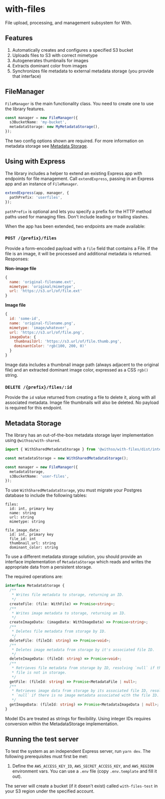 # with-files

File upload, processing, and management subsystem for With.

## Features

1. Automatically creates and configures a specified S3 bucket
2. Uploads files to S3 with correct mimetype
3. Autogenerates thumbnails for images
4. Extracts dominant color from images
5. Synchronizes file metadata to external metadata storage (you provide that interface)

## FileManager

`FileManager` is the main functionality class. You need to create one to use the library features.

```ts
const manager = new FileManager({
  s3BucketName: 'my-bucket',
  metadataStorage: new MyMetadataStorage(),
});
```

The two config options shown are required. For more information on metadata storage see [Metadata Storage](#metadata-storage).

## Using with Express

The library includes a helper to extend an existing Express app with endpoints for file management. Call `extendExpress`, passing in an Express app and an instance of `FileManager`.

```ts
extendExpress(app, manager, {
  pathPrefix: 'userfiles',
});
```

`pathPrefix` is optional and lets you specify a prefix for the HTTP method paths used for managing files. Don't include leading or trailing slashes.

When the app has been extended, two endpoints are made available:

### `POST /{prefix}/files`

Provide a form-encoded payload with a `file` field that contains a File. If the file is an image, it will be processed and additional metadata is returned. Responses:

**Non-image file**

```js
{
  name: 'original-filename.ext',
  mimetype: 'original/mimetype',
  url: 'https://s3.url/of/file.ext'
}
```

**Image file**

```js
{
  id: 'some-id',
  name: 'original-filename.png',
  mimetype: 'image/whatever',
  url: 'https://s3.url/of/file.png',
  imageData: {
    thumbnailUrl: 'https://s3.url/of/file.thumb.png',
    dominantColor: 'rgb(100, 200, 0)'
  }
}
```

Image data includes a thumbnail image path (always adjacent to the original file) and an extracted dominant image color, expressed as a CSS `rgb()` string.

### `DELETE /{prefix}/files/:id`

Provide the `id` value returned from creating a file to delete it, along with all associated metadata. Image file thumbnails will also be deleted. No payload is required for this endpoint.

## Metadata Storage

The library has an out-of-the-box metadata storage layer implementation using `@withso/with-shared`.

```ts
import { WithSharedMetadataStorage } from '@withso/with-files/dist/interop/WithSharedMetadataStorage';

const metadataStorage = new WithSharedMetadataStorage();

const manager = new FileManager({
  metadataStorage,
  s3BucketName: 'user-files',
});
```

To use `WithSharedMetadataStorage`, you must migrate your Postgres database to include the following tables:

```
files:
  id: int, primary key
  name: string
  url: string
  mimetype: string

file_image_data:
  id: int, primary key
  file_id: int
  thumbnail_url: string
  dominant_color: string
```

To use a different metadata storage solution, you should provide an interface implementation of `MetadataStorage` which reads and writes the appropriate data from a persistent storage.

The required operations are:

```ts
interface MetadataStorage {
  /**
   * Writes file metadata to storage, returning an ID.
   */
  createFile: (file: WithFile) => Promise<string>;
  /**
   * Writes image metadata to storage, returning an ID.
   */
  createImageData: (imageData: WithImageData) => Promise<string>;
  /**
   * Deletes file metadata from storage by ID.
   */
  deleteFile: (fileId: string) => Promise<void>;
  /**
   * Deletes image metadata from storage by it's associated file ID.
   */
  deleteImageData: (fileId: string) => Promise<void>;
  /**
   * Retrieves file metadata from storage by ID, resolving `null` if the
   * file is not in storage.
   */
  getFile: (fileId: string) => Promise<MetadataFile | null>;
  /**
   * Retrieves image data from storage by its associated file ID, resolving
   * `null` if there is no image metadata associated with the file ID.
   */
  getImageData: (fileId: string) => Promise<MetadataImageData | null>;
}
```

Model IDs are treated as strings for flexibility. Using integer IDs requires conversion within the MetadataStorage implementation.

## Running the test server

To test the system as an independent Express server, run `yarn dev`. The following prerequisites must first be met:

1. Define the `AWS_ACCESS_KEY_ID`, `AWS_SECRET_ACCESS_KEY`, and `AWS_REGION` environment vars. You can use a `.env` file (copy `.env.template` and fill it out).

The server will create a bucket (if it doesn't exist) called `with-files-test` in your S3 region under the specified account.
